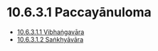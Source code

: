 # 10.6.3.1 Paccayānuloma

* [10.6.3.1.1 Vibhaṅgavāra](10.6.3.1/10.6.3.1.1.md)
* [10.6.3.1.2 Saṅkhyāvāra](10.6.3.1/10.6.3.1.2.md)
